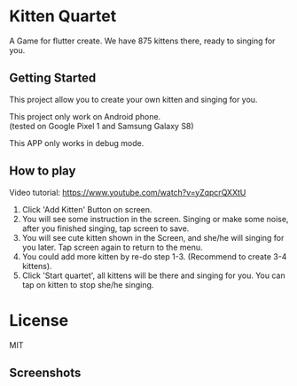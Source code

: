 # Kitten Quartet

A Game for flutter create. 
We have 875 kittens there, ready to singing for you.

## Getting Started

This project allow you to create your own kitten and singing for you. 

This project only work on Android phone.  
(tested on Google Pixel 1 and Samsung Galaxy S8)

This APP only works in debug mode.

## How to play

Video tutorial: https://www.youtube.com/watch?v=yZqpcrQXXtU

1. Click 'Add Kitten' Button on screen.
2. You will see some instruction in the screen. Singing or make some noise, after you finished singing, tap screen to save.
3. You will see cute kitten shown in the Screen, and she/he will singing for you later. Tap screen again to return to the menu.
4. You could add more kitten by re-do step 1-3. (Recommend to create 3-4 kittens).
5. Click 'Start quartet', all kittens will be there and singing for you. You can tap on kitten to stop she/he singing.

# License

MIT

## Screenshots

